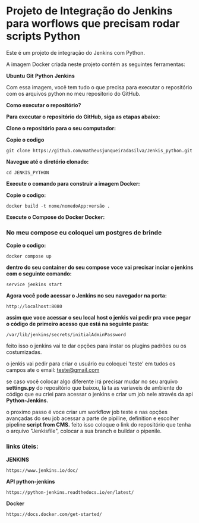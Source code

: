 # Projeto de Integração do Jenkins para worflows que precisam rodar scripts Python 

Este é um projeto de integração do Jenkins com Python.

A imagem Docker criada neste projeto contém as seguintes ferramentas:

**Ubuntu**
**Git**
**Python**
**Jenkins**

Com essa imagem, você tem tudo o que precisa para executar o repositório com os arquivos python no meu repositorio do GitHub.

**Como executar o repositório?**

**Para executar o repositório do GitHub, siga as etapas abaixo:**

**Clone o repositório para o seu computador:**

**Copie  o codigo**

````
git clone https://github.com/matheusjunqueiradasilva/Jenkis_python.git 
````

**Navegue até o diretório clonado:**
````
cd JENKIS_PYTHON
````
**Execute o comando para construir a imagem Docker:**

**Copie  o codigo:**
````
docker build -t nome/nomedoApp:versão . 
````
**Execute o Compose do Docker Docker:**
### No meu compose eu coloquei um postgres de brinde ###

**Copie o codigo:**
````
docker compose up
````
**dentro do seu container do seu compose voce vai precisar inciar o jenkins com o seguinte comando:**
````
service jenkins start
````

**Agora você pode acessar o Jenkins no seu navegador na porta:**
````
http://localhost:8080 
````

**assim que voce acessar o seu local host o jenkis vai pedir pra voce pegar o código de primeiro acesso que está na seguinte pasta:**
````
/var/lib/jenkins/secrets/initialAdminPassword
````

feito isso o jenkins vai te dar opções para instar os plugins padrões ou os costumizadas.

o jenkis vai pedir para criar o usuário eu coloquei 'teste' em tudos os campos ate o email: teste@gmail.com

se caso você colocar algo diferente irá precisar mudar no seu arquivo **settings.py** do repositório que baixou, lá ta as variaveis de ambiente do código que eu criei
para acessar o jenkins e criar um job nele através da api **Python-Jenkins.**

o proximo passo é voce criar um workflow job teste e nas opções avançadas do seu job acessar a parte de pipiline, definition e escolher pipeline **script from CMS.**
feito isso coloque o link do repositório que tenha o arquivo "Jenkisfile", colocar a sua branch e buildar o pipenile.


### links úteis:

**JENKINS**
````
https://www.jenkins.io/doc/
````

**API python-jenkins**
````
https://python-jenkins.readthedocs.io/en/latest/
````

**Docker**
````
https://docs.docker.com/get-started/
````
